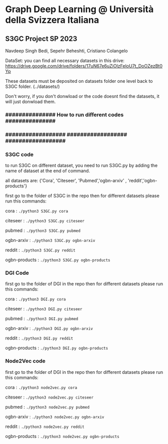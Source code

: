# Graph Deep Learning @ Università della Svizzera Italiana
## S3GC Project SP 2023
Navdeep Singh Bedi, Sepehr Beheshti, Cristiano Colangelo


DataSet:
you can find all necessary datasets in this drive:
https://drive.google.com/drive/folders/17uN67e6uZiOlzFeloU7t_DoOZezBt0Yp

These datasets must be deposited on datasets folder one level back to S3GC folder. (../datasets/)

Don't worry, if you don't donwload or the code doesnt find the datasets, it will just donwload them.

### ###############  How to run different codes ############### ###
### ################## ################## ################## ######

### S3GC code
to run S3GC on different dataset, you need to run S3GC.py by adding the name of dataset at the end of command.

all datasets are: {'Cora', 'Citeseer', 'Pubmed','ogbn-arxiv' , 'reddit','ogbn-products'}

first go to the folder of S3GC in the repo then for different datasets please run this commands:


cora          : `./python3 S3GC.py cora`

citeseer      : `./python3 S3GC.py citeseer`

pubmed        : `./python3 S3GC.py pubmed`

ogbn-arxiv    : `./python3 S3GC.py ogbn-arxiv`

reddit        : `./python3 S3GC.py reddit`

ogbn-products : `./python3 S3GC.py ogbn-products`



### DGI Code

first go to the folder of DGI in the repo then for different datasets please run this commands:

cora          : `./python3 DGI.py cora`

citeseer      : `./python3 DGI.py citeseer`

pubmed        : `./python3 DGI.py pubmed`

ogbn-arxiv    : `./python3 DGI.py ogbn-arxiv`

reddit        : `./python3 DGI.py reddit`

ogbn-products : `./python3 DGI.py ogbn-products`

### Node2Vec code


first go to the folder of DGI in the repo then for different datasets please run this commands:

cora          : `./python3 node2vec.py cora`

citeseer      : `./python3 node2vec.py citeseer`

pubmed        : `./python3 node2vec.py pubmed`

ogbn-arxiv    : `./python3 node2vec.py ogbn-arxiv`

reddit        : `./python3 node2vec.py reddit`

ogbn-products : `./python3 node2vec.py ogbn-products`